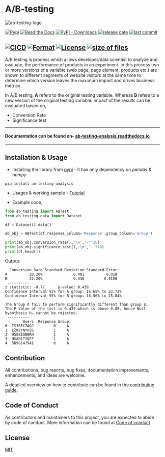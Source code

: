 # A/B-testing

![ab-testing-logo](https://raw.githubusercontent.com/mihir-workspace/ab-testing/main/assets/logo.png)

[![Pypi](https://img.shields.io/pypi/v/ab-testing-analysis?color=blue&logo=PyPI)](https://pypi.org/project/ab-testing-analysis/)
[![Read the Docs](https://img.shields.io/readthedocs/ab-testing-analysis?logo=Read%20the%20Docs&logoColor=blue)](https://ab-testing-analysis.readthedocs.io/en/latest/)
[![PyPI - Downloads](https://img.shields.io/pypi/dm/ab-testing-analysis?color=orange)](https://pypi.org/project/ab-testing-analysis/)
[![release date](https://img.shields.io/github/release-date/mihirdeo16/ab-testing?color=blueviolet&logo=GitHub)](https://github.com/mihirdeo16/ab-testing/releases)
[![last commit](https://img.shields.io/github/last-commit/mihirdeo16/ab-testing?logo=git)](https://github.com/mihirdeo16/ab-testing/commits/main)

[![CICD](https://img.shields.io/github/workflow/status/mihirdeo16/ab-testing/Upload%20Python%20Package?color=%232088FF&label=CICD&logo=GitHub%20Actions)](https://github.com/mihirdeo16/ab-testing/actions/workflows/python-publish.yml)
[![Format](https://img.shields.io/pypi/format/ab-testing-analysis)](https://github.com/mihirdeo16/ab-testing)
[![License](https://img.shields.io/pypi/l/ab-testing-analysis)](https://github.com/mihirdeo16/ab-testing/blob/main/LICENSE)
[![size of files](https://img.shields.io/github/repo-size/mihirdeo16/ab-testing)](https://github.com/mihirdeo16/ab-testing)
---

A/B testing is process which allows developer/data scientist to analyze and evaluate, the performance of products in an experiment. In this process two or more versions of a variable (web page, page element, products etc.) are shown to different segments of website visitors at the same time to determine which version leaves the maximum impact and drives business metrics.

In A/B testing, **A** refers to the original testing variable. Whereas **B** refers to a new version of the original testing variable. Impact of the results can be evaluated based on,
+ Conversion Rate
+ Significance test

----
#### Documentation can be found on- [ab-testing-analysis.readthedocs.io](https://ab-testing-analysis.readthedocs.io/en/latest/)
----

## Installation & Usage

+ Installing the library from [pypi](https://pypi.org/project/ab-testing-analysis/) - It has only dependency on *pandas & numpy*
```shell
pip install ab-testing-analysis
```
+ Usages & working sample - [Tutorial](https://colab.research.google.com/github/mihirdeo16/ab-testing/blob/main/docs/Tutorial.ipynb)

+ Example code, 

```python
from ab_testing import ABTest
from ab_testing.data import Dataset

df = Dataset().data()

ab_obj = ABTest(df,response_column='Response',group_column='Group')

print(ab_obj.conversion_rate(),'\n','-'*10)
print(ab_obj.significance_test(),'\n','-'*10)
print(df.head())
```
Output:
```shell
  Conversion Rate Standard Deviation Standard Error
A          20.20%              0.401          0.018
B          22.20%              0.416         0.0186 
 ----------
z statistic: -0.77      p-value: 0.439
Confidence Interval 95% for A group: 16.68% to 23.72%
Confidence Interval 95% for B group: 18.56% to 25.84%

The Group A fail to perform significantly different than group B.
The P-Value of the test is 0.439 which is above 0.05, hence Null hypothesis Hₒ cannot be rejected. 
 ----------
        Users  Response Group
0  IS36FC7AQJ         0     A
1  LZW2YNYHZG         1     A
2  9588IGN0RN         1     A
3  HSAH1TYQFF         1     A
4  5D9G147941         0     A

```
## Contribution
All contributions, bug reports, bug fixes, documentation improvements, enhancements, and ideas are welcome.

A detailed overview on how to contribute can be found in the [contributing guide](https://ab-testing-analysis.readthedocs.io/en/latest/Contribution.html).

## Code of Conduct
As contributors and maintainers to this project, you are expected to abide by code of conduct. More information can be found at [Code of conduct](https://ab-testing-analysis.readthedocs.io/en/latest/Code_of_conduct.html)

## License
[MIT ](https://ab-testing-analysis.readthedocs.io/en/latest/Licence.html)




